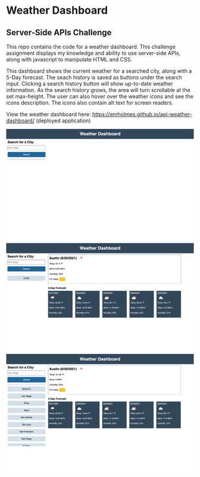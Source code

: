 # Weather Dashboard
## Server-Side APIs Challenge

This repo contains the code for a weather dashboard. This challenge assignment displays my knowledge and ability to use server-side APIs, along with javascript to manipulate HTML and CSS. 

This dashboard shows the current weather for a searched city, along with a 5-Day forecast.
The seach history is saved as buttons under the search input. Clicking a search history button will show up-to-date weather information. As the search history grows, the area will turn scrollable at the set max-height. The user can also hover over the weather icons and see the icons description. The icons also contain alt text for screen readers.

View the weather dashboard here: https://emholmes.github.io/api-weather-dashboard/ (deployed application)

![Screenshot of weather dashboard on initial load](./assets/images/weather-dash-home.png)
![Screenshot of weather dashboard after search](./assets/images/weather-dash-search.png)
![Screenshot of weather dashboard with long search history](./assets/images/weather-dash-search-history.png)